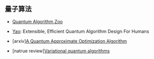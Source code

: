 ## 量子算法

- [Quantum Algorithm Zoo](https://quantumalgorithmzoo.org/)

- [Yao](https://yaoquantum.org/): Extensible, Efficient Quantum Algorithm Design For Humans
- [arxiv][A Quantum Approximate Optimization Algorithm](https://arxiv.org/abs/1411.4028)
- [natrue review][Variational quantum algorithms](https://doi.org/10.1038/s42254-021-00348-9)

### 
